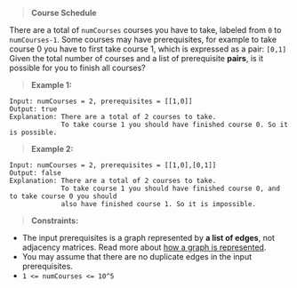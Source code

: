 >**Course Schedule**

There are a total of `numCourses` courses you have to take, labeled from `0` to `numCourses-1`. Some courses may have prerequisites, for example to take course 0 you have to first take course 1, which is expressed as a pair: `[0,1]` Given the total number of courses and a list of prerequisite **pairs**, is it possible for you to finish all courses? 

>**Example 1:**

```
Input: numCourses = 2, prerequisites = [[1,0]]
Output: true
Explanation: There are a total of 2 courses to take. 
             To take course 1 you should have finished course 0. So it is possible.
```

>**Example 2:**

```
Input: numCourses = 2, prerequisites = [[1,0],[0,1]]
Output: false
Explanation: There are a total of 2 courses to take. 
             To take course 1 you should have finished course 0, and to take course 0 you should
             also have finished course 1. So it is impossible.
```

>**Constraints:** 

* The input prerequisites is a graph represented by **a list of edges**, not adjacency matrices. Read more about [how a graph is represented](https://www.khanacademy.org/computing/computer-science/algorithms/graph-representation/a/representing-graphs). 
* You may assume that there are no duplicate edges in the input prerequisites. 
* `1 <= numCourses <= 10^5`